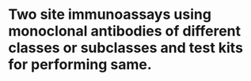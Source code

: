 # Two site immunoassays using monoclonal antibodies of different classes or subclasses and test kits for performing same.